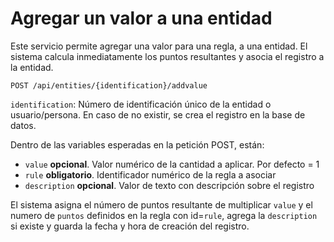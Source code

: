 # Agregar un valor a una entidad

Este servicio permite agregar una valor para una regla, a una entidad. El sistema calcula inmediatamente los puntos resultantes y asocia el registro a la entidad.

`POST /api/entities/{identification}/addvalue`

`identification`: Número de identificación único de la entidad o usuario/persona. En caso de no existir, se crea el registro en la base de datos.

Dentro de las variables esperadas en la petición POST, están:

- `value` **opcional**. Valor numérico de la cantidad a aplicar. Por defecto = 1
- `rule` **obligatorio**. Identificador numérico de la regla a asociar
- `description` **opcional**. Valor de texto con descripción sobre el registro

El sistema asigna el número de puntos resultante de multiplicar `value` y el numero de `puntos` definidos 
en la regla con id=`rule`, agrega la `description` si existe y guarda la fecha y hora de creación del registro.